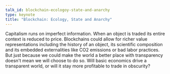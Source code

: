 ```yaml
---
talk_id: blockchain-ecologoy-state-and-anarchy
type: keynote
title: "Blockchain: Ecology, State and Anarchy"
---
```


Capitalism runs on imperfect information. When an object is traded its entire context is reduced to price. Blockchains could allow for richer value representations including the history of an object, its scientific composition and its embedded externalities like CO2 emissions or bad labor practices. But just because we could make the world a better place with transparency doesn't mean we will choose to do so. Will basic economics drive a transparent world, or will it stay more profitable to trade in obscurity?
